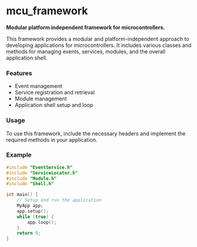 # mcu_framework
**Modular platform independent framework for microcontrollers.**

This framework provides a modular and platform-independent approach to developing applications for microcontrollers. It includes various classes and methods for managing events, services, modules, and the overall application shell.

### Features
- Event management
- Service registration and retrieval
- Module management
- Application shell setup and loop

### Usage
To use this framework, include the necessary headers and implement the required methods in your application.

### Example
```cpp
#include "EventService.h"
#include "ServiceLocator.h"
#include "Module.h"
#include "Shell.h"

int main() {
    // Setup and run the application
    MyApp app;
    app.setup();
    while (true) {
        app.loop();
    }
    return 0;
}